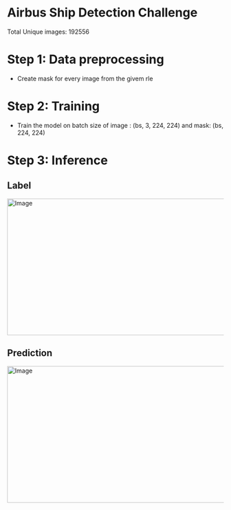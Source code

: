 
# Airbus Ship Detection Challenge

Total Unique images: 192556



# Step 1: Data preprocessing
- Create mask for every image from the givem rle

# Step 2: Training
- Train the model on batch size of image : (bs, 3, 224, 224) and mask: (bs, 224, 224)

# Step 3: Inference

## Label
<img width="941" height="318" alt="Image" src="https://github.com/user-attachments/assets/867b2c44-d4dc-4511-ba56-ad49694f3ad1" />

## Prediction

<img width="941" height="318" alt="Image" src="https://github.com/user-attachments/assets/5efc2acd-6f9c-4045-b971-b3938a47806f" />
